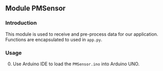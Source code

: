## Module PMSensor

### Introduction
This module is used to receive and pre-process data for our application.
Functions are encapsulated to used in `app.py`. </br>

### Usage
0. Use Arduino IDE to load the `PMSensor.ino` into Arduino UNO.
